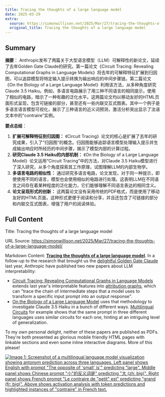 ```yaml
---
title: Tracing the thoughts of a large language model
date: 2025-03-29
extra:
  source: https://simonwillison.net/2025/Mar/27/tracing-the-thoughts-of-a-large-language-model/
  original_title: Tracing the thoughts of a large language model
---
```

## Summary
**摘要**：
Anthropic发布了两篇关于大型语言模型（LLM）可解释性的新论文，延续了去年Golden Gate Claude的研究。第一篇论文《Circuit Tracing: Revealing Computational Graphs in Language Models》将去年的可解释特征扩展到归因图，可以追踪模型将特定输入提示转换为输出响应的中间步骤链。第二篇论文《On the Biology of a Large Language Model》利用该方法，从多种角度研究Claude 3.5 Haiku。例如，多语言电路展示了用三种不同语言的相同提示，使用了相似的电路，暗示了一种有趣的泛化水平。这两篇论文均以移动友好的HTML页面形式呈现，包含可链接的部分，甚至还有一些内联交互式图表。其中一个例子是多语言语言模型可视化，展示了三种语言的近义词预测，激活分析突出显示了法语文本中的“contraire”实例。

**要点总结**：
1.  **扩展可解释特征到归因图：** 《Circuit Tracing》论文的核心是扩展了去年的研究成果，引入了“归因图”的概念。归因图能够追踪语言模型处理输入提示并生成输出响应时所经历的中间步骤，揭示了模型内部的计算过程。
2.  **研究Claude 3.5 Haiku的内部机制：** 《On the Biology of a Large Language Model》论文运用“Circuit Tracing”中的方法，对Claude 3.5 Haiku模型进行了深入研究，从多个角度探索其工作原理，试图理解LLM的内部生物学。
3.  **多语言电路的相似性：** 通过研究多语言电路，论文发现，对于同一种提示，即使使用不同的语言，模型也会使用相似的电路进行处理。这表明LLM在不同语言之间存在着某种程度的泛化能力，它们能够理解不同语言表达的相同含义。
4.  **论文呈现形式的创新：** 这两篇论文没有采用传统的PDF格式，而是使用了移动友好的HTML页面，这种形式更便于阅读和分享，并且还包含了可链接的部分和内联交互式图表，增强了用户的阅读体验。

## Full Content
Title: Tracing the thoughts of a large language model

URL Source: https://simonwillison.net/2025/Mar/27/tracing-the-thoughts-of-a-large-language-model/

Markdown Content:
**[Tracing the thoughts of a large language model](https://www.anthropic.com/research/tracing-thoughts-language-model)**. In a follow-up to the research that brought us the [delightful Golden Gate Claude](https://simonwillison.net/2024/May/24/golden-gate-claude/) last year, Anthropic have published two new papers about LLM interpretability:

*   [Circuit Tracing: Revealing Computational Graphs in Language Models](https://transformer-circuits.pub/2025/attribution-graphs/methods.html) extends last year's interpretable features into [attribution graphs](https://transformer-circuits.pub/2025/attribution-graphs/methods.html#graphs), which can "trace the chain of intermediate steps that a model uses to transform a specific input prompt into an output response".
*   [On the Biology of a Large Language Model](https://transformer-circuits.pub/2025/attribution-graphs/biology.html) uses that methodology to investigate Claude 3.5 Haiku in a bunch of different ways. [Multilingual Circuits](https://transformer-circuits.pub/2025/attribution-graphs/biology.html#dives-multilingual) for example shows that the same prompt in three different languages uses similar circuits for each one, hinting at an intriguing level of generalization.

To my own personal delight, neither of these papers are published as PDFs. They're both presented as glorious mobile friendly HTML pages with linkable sections and even some inline interactive diagrams. More of this please!

[![Image 1: Screenshot of a multilingual language model visualization showing antonym prediction across three languages. Left panel shows English with prompt "The opposite of 'small' is'" predicting "large". Middle panel shows Chinese prompt "小"的反义词是" predicting "大 (zh: big)". Right panel shows French prompt "Le contraire de "petit" est" predicting "grand (fr: big)". Above shows activation analysis with token predictions and highlighted instances of "contraire" in French text.](https://static.simonwillison.net/static/2025/anthropic-diagrams.jpg)](https://transformer-circuits.pub/2025/attribution-graphs/biology.html#dives-multilingual)

